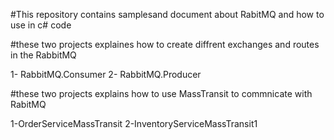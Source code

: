 #This repository contains samplesand document about RabitMQ and how to use in c# code

#these two projects explaines how to create diffrent exchanges and routes in the RabbitMQ

1- RabbitMQ.Consumer
2- RabbitMQ.Producer

#these two projects explains how to use MassTransit to commnicate with RabitMQ

1-OrderServiceMassTransit
2-InventoryServiceMassTransit1



